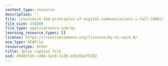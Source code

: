 ```yaml
---
content_type: resource
description: ''
file: /courses/6-450-principles-of-digital-communications-i-fall-2006/d9483fe6c4961ac01120e26391ef5782_kJR59TZz1CI.srt
file_size: 110209
file_type: application/x-subrip
learning_resource_types: []
license: https://creativecommons.org/licenses/by-nc-sa/4.0/
ocw_type: OCWFile
resourcetype: Other
title: 3play caption file
uid: d9483fe6-c496-1ac0-1120-e26391ef5782
---
```

